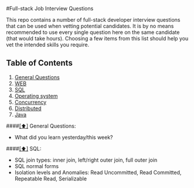 #Full-stack Job Interview Questions

This repo contains a number of full-stack developer interview questions that can be used when vetting potential candidates. It is by no means recommended to use every single question here on the same candidate (that would take hours). Choosing a few items from this list should help you vet the intended skills you require.

## <a name='toc'>Table of Contents</a>

  1. [General Questions](#general)
  1. [WEB](#web)
  1. [SQL](#sql)
  1. [Operating system](#os)
  1. [Concurrency](#concurrency)
  1. [Distributed](#distributed)
  1. [Java](#java)

####[[⬆]](#toc) <a name='general'>General Questions:</a>

* What did you learn yesterday/this week?

####[[⬆]](#sql) <a name='sql'>SQL:</a>

* SQL join types: inner join, left/right outer join, full outer join
* SQL normal forms
* Isolation levels and Anomalies: Read Uncommitted, Read Committed, Repeatable Read, Serializable


